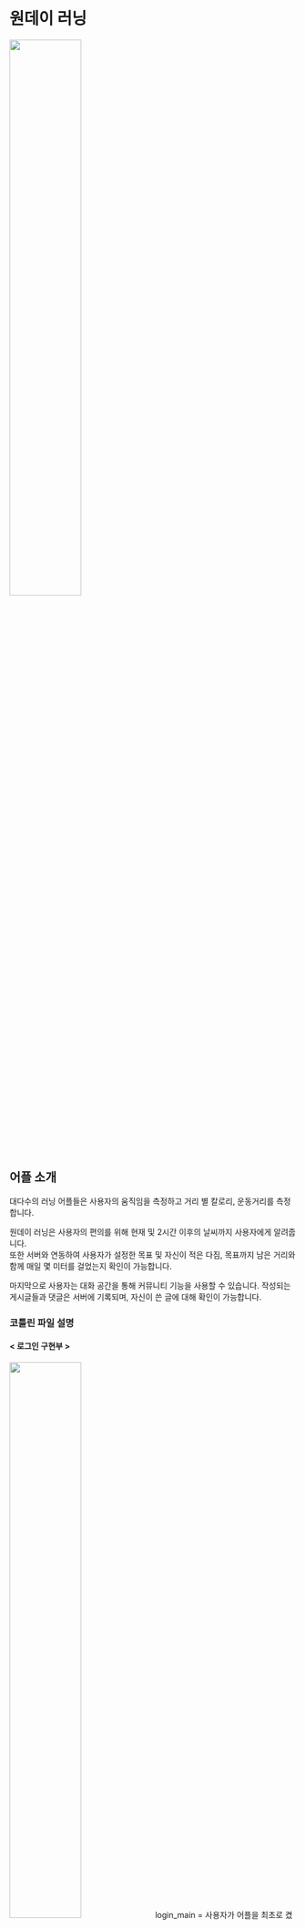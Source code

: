 # 원데이 러닝
<img src="https://user-images.githubusercontent.com/74566094/111119105-07b3ea80-85ad-11eb-8590-3d72f673bb91.png" width = "50%|height = 30"/>  

## 어플 소개
대다수의 러닝 어플들은 사용자의 움직임을 측정하고 거리 별 칼로리, 운동거리를 측정합니다.

원데이 러닝은 사용자의 편의를 위해 현재 및 2시간 이후의 날씨까지 사용자에게 알려줍니다.  
또한 서버와 연동하여 사용자가 설정한 목표 및 자신이 적은 다짐, 목표까지 남은 거리와 함께 매일 몇 미터를 걸었는지 확인이 가능합니다.

마지막으로 사용자는 대화 공간을 통해 커뮤니티 기능을 사용할 수 있습니다.
작성되는 게시글들과 댓글은 서버에 기록되며, 자신이 쓴 글에 대해 확인이 가능합니다.

### 코틀린 파일 설명
#### < 로그인 구현부 >
<img src="https://user-images.githubusercontent.com/74566094/111119105-07b3ea80-85ad-11eb-8590-3d72f673bb91.png" width = "50%|height = 30"/> 
login_main = 사용자가 어플을 최초로 켰을 경우 가장 먼저 나타나는 로그인 구현 화면입니다.  
join_member_frag = 사용자의 계정이 없을 경우 사용되는 회원 가입 화면입니다. Intent 값이 비밀번호 찾기 일경우 나타나는 화면이 달라집니다.  

#### < 메인 화면 >
<img src="https://user-images.githubusercontent.com/74566094/111119105-07b3ea80-85ad-11eb-8590-3d72f673bb91.png" width = "50%|height = 30"/> 
MainActivity = 원데이 러닝 어플의 기본 화면입니다. 네비게이션 드로어와 바텀 네비게이션이 구현되어있으며, 기본 프래그먼트는 날씨 확인입니다.

#### < 바텀 네비게이션, 프래그먼트 >
<img src="https://user-images.githubusercontent.com/74566094/111119105-07b3ea80-85ad-11eb-8590-3d72f673bb91.png" width = "50%|height = 30"/> 
weather_frag = 바텀 네비게이션의 첫 번째이자, 메인화면의 기본 프래그먼트인 날씨 화면입니다. 이벤트 발생 시 사용자의 위치, 위치에 해당하는 날씨를 받아옵니다.  

my_location = 바텀 네비게이션의 두 번째이자, 달리기 화면입니다. 시작 버튼을 누를 시 구글맵이 현재 사용자의 위치로 움직이며, 시작위치에 애드마커가 발생합니다. 이때, 사용자가 움직이기 시작하면 파란색 선이 나타나 사용자의 경로를 나타냅니다.  
종료 버튼을 누를 시 이동한 거리가 합계되어 서버에 전송되고, 화면에 출력됩니다.  

my_information = 사용자가 입력한 정보가 보관되는 장소입니다. 미입력 상태일시 기초값이 나타나게 되며, 아래의 리사이클러뷰로 DB에서 전송된 데이터를 받아와 사용자의 일일 운동 기록을 알려줍니다. 선택 정렬을 통해 최신 기록이 위로가게 만들었습니다.  


community = 대화 공간입니다. 서버에서 받아온 데이터를 리사이클러뷰에 출력합니다. 글을 선택할 시 포지션 값에 따라 해당 글로 이동합니다.  

community_board = 게시글 작성이 가능한 화면입니다. 임시 저장 시 preference를 통해 보관이 가능하며, 등록버튼을 누를시 해당 글이 서버에 전송됩니다.  

my_board = 내가 작성한 글을 확인할 수 있는 공간입니다. 리사이클러뷰와 DB를 통해 구현되었으며 선택 시 포지션값에 따라 해당 글로 이동합니다.  

select_board = 내가 선택한 글입니다. 해당 코드에서는 DB를 받아와 화면에 출력, 댓글 부분은 DB전송 및 리사이클러뷰로 구현하였습니다.
